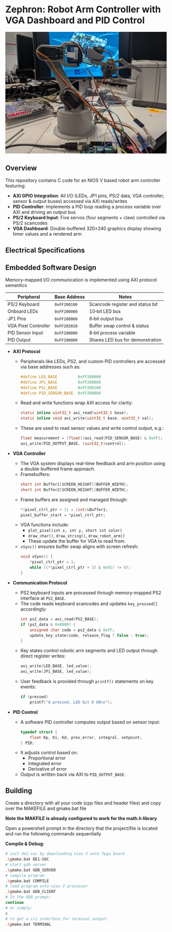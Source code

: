 # Zephron: Robot Arm Controller with VGA Dashboard and PID Control
![](zephron.jpg)

## Overview

This repository contains C code for an NIOS V based robot arm controller featuring:
- **AXI GPIO Integration**: All I/O (LEDs, JP1 pins, PS/2 data, VGA controller, sensor & output buses) accessed via AXI reads/writes
- **PID Controller**: Implements a PID loop reading a process variable over AXI and driving an output bus
- **PS/2 Keyboard Input**: Five servos (four segments + claw) controlled via PS/2 scancodes
- **VGA Dashboard**: Double-buffered 320×240 graphics display showing timer values and a rendered arm



## Electrical Specifications

## Embedded Software Design

Memory-mapped I/O communication is implemented using AXI protocol semantics

| Peripheral            | Base Address    | Notes                                  |
|-----------------------|-----------------|----------------------------------------|
| PS/2 Keyboard         | `0xFF200100`    | Scancode register and status bit       |
| Onboard LEDs          | `0xFF200000`    | 10‑bit LED bus                         |
| JP1 Pins              | `0xFF200060`    | 6‑bit output bus                       |
| VGA Pixel Controller  | `0xFF203020`    | Buffer swap control & status           |
| PID Sensor Input      | `0xFF200080`    | 8‑bit process variable                 |
| PID Output            | `0xFF200000`    | Shares LED bus for demonstration       |

- **AXI Protocol**

  - Peripherals like LEDs, PS2, and custom PID controllers are accessed via base addresses such as:
    ```c
    #define LED_BASE         0xFF200000
    #define JP1_BASE         0xFF200060
    #define PS2_BASE         0xFF200100
    #define PID_SENSOR_BASE  0xFF200080
    ```
  - Read and write functions wrap AXI access for clarity:
    ```c
    static inline uint32_t axi_read(uint32_t base);
    static inline void axi_write(uint32_t base, uint32_t val);
    ```
  - These are used to read sensor values and write control output, e.g.:
    ```c
    float measurement = (float)(axi_read(PID_SENSOR_BASE) & 0xFF);
    axi_write(PID_OUTPUT_BASE, (uint32_t)control);
    ```

- **VGA Controller**
  - The VGA system displays real-time feedback and arm position using a double-buffered frame approach.
  - Framebuffers:
    ```c
    short int Buffer1[SCREEN_HEIGHT][BUFFER_WIDTH];
    short int Buffer2[SCREEN_HEIGHT][BUFFER_WIDTH];
    ```
  - Frame buffers are assigned and managed through:
    ```c
    *(pixel_ctrl_ptr + 1) = (int)&Buffer1;
    pixel_buffer_start = *pixel_ctrl_ptr;
    ```
  - VGA functions include:
    - `plot_pixel(int x, int y, short int color)`
    - `draw_char()`, `draw_string()`, `draw_robot_arm()`
    - These update the buffer for VGA to read from.
  - `vSync()` ensures buffer swap aligns with screen refresh:
    ```c
    void vSync() {
        *pixel_ctrl_ptr = 1;
        while ((*(pixel_ctrl_ptr + 3) & 0x01) != 0);
    }
    ```

- **Communication Protocol**
  - PS2 keyboard inputs are processed through memory-mapped PS2 interface at `PS2_BASE`.
  - The code reads keyboard scancodes and updates `key_pressed[]` accordingly:
    ```c
    int ps2_data = axi_read(PS2_BASE);
    if (ps2_data & 0x8000) {
        unsigned char code = ps2_data & 0xFF;
        update_key_state(code, release_flag ? false : true);
    }
    ```
  - Key states control robotic arm segments and LED output through direct register writes:
    ```c
    axi_write(LED_BASE, led_value);
    axi_write(JP1_BASE, led_value);
    ```
  - User feedback is provided through `printf()` statements on key events:
    ```c
    if (pressed)
        printf("A pressed, LED bit 0 ON\n");
    ```

- **PID Control**
  - A software PID controller computes output based on sensor input:
    ```c
    typedef struct {
        float Kp, Ki, Kd, prev_error, integral, setpoint;
    } PID;
    ```
  - It adjusts control based on:
    - Proportional error
    - Integrated error
    - Derivative of error
  - Output is written back via AXI to `PID_OUTPUT_BASE`.



## Building
Create a directory with all your code (cpp files and header files) and copy over the MAKEFILE and gmake.bat file

**Note the MAKFILE is already configured to work for the math.h library**

Open a powershell prompt in the directory that the project/file is located and run the following commands sequentially

**Compile & Debug**:  
   ```bash
   # init de1-soc by downloading nios V onto fpga board
   .\gmake.bat DE1-SOC
   # start gdb server
   .\gmake.bat GDB_SERVER
   # compile program
   .\gmake.bat COMPILE
   # load program onto nios V processor
   .\gmake.bat GDB_CLIENT
   # In the GDB prompt:
   continue
   # or simply:
   c
   # to get a cli interface for terminal output: 
   .\gmake.bat TERMINAL

